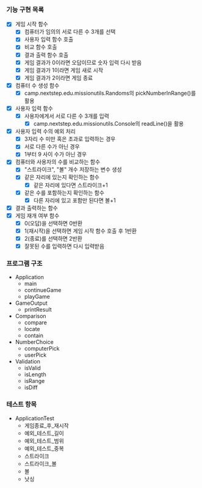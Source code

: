 ### 기능 구현 목록
- [x] 게임 시작 함수
    - [x] 컴퓨터가 임의의 서로 다른 수 3개를 선택
    - [x] 사용자 입력 함수 호출
    - [x] 비교 함수 호출
    - [x] 결과 출력 함수 호출
    - [x] 게임 결과가 0이라면 오답이므로 숫자 입력 다시 받음
    - [x] 게임 결과가 1이라면 게임 새로 시작
    - [x] 게임 결과가 2이라면 게임 종료
- [x] 컴퓨터 수 생성 함수
    - [x] camp.nextstep.edu.missionutils.Randoms의 pickNumberInRange()를 활용
- [x] 사용자 입력 함수
    - [x] 사용자에게서 서로 다른 수 3개를 입력
        - [x] camp.nextstep.edu.missionutils.Console의 readLine()을 활용
- [x] 사용자 입력 수의 예외 처리
    - [x] 3자리 수 미만 혹은 초과로 입력하는 경우
    - [x] 서로 다른 수가 아닌 경우
    - [x] 1부터 9 사이 수가 아닌 경우
- [x] 컴퓨터와 사용자의 수를 비교하는 함수
    - [x] "스트라이크", "볼" 개수 저장하는 변수 생성
    - [x] 같은 자리에 있는지 확인하는 함수
        - [x] 같은 자리에 있다면 스트라이크+1
    - [x] 같은 수를 포함하는지 확인하는 함수
        - [x] 다른 자리에 있고 포함만 된다면 볼+1
- [x] 결과 출력하는 함수
- [x] 게임 재개 여부 함수
    - [x] 0(오답)을 선택하면 0반환
    - [x] 1(재시작)을 선택하면 게임 시작 함수 호출 후 1반환
    - [x] 2(종료)를 선택하면 2반환
    - [x] 잘못된 수를 입력하면 다시 입력받음
### 프로그램 구조
* Application
    * main
    * continueGame
    * playGame
* GameOutput
    * printResult
* Comparison
    * compare
    * locate
    * contain
* NumberChoice
    * computerPick
    * userPick
* Validation
    * isValid
    * isLength
    * isRange
    * isDiff
### 테스트 항목
* ApplicationTest
    * 게임종료_후_재시작
    * 예외_테스트_길이
    * 예외_테스트_범위
    * 예외_테스트_중복
    * 스트라이크
    * 스트라이크_볼
    * 볼
    * 낫싱


